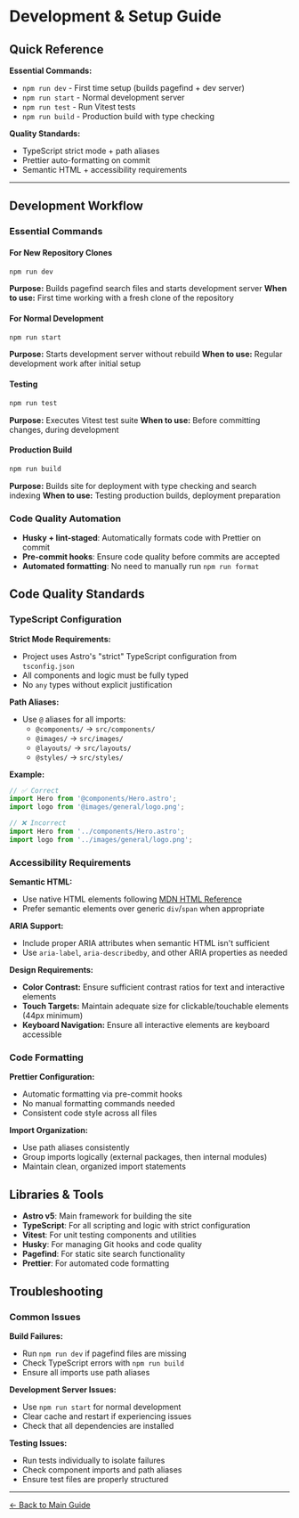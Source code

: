 # Development & Setup Guide

## Quick Reference

**Essential Commands:**

- `npm run dev` - First time setup (builds pagefind + dev server)
- `npm run start` - Normal development server
- `npm run test` - Run Vitest tests
- `npm run build` - Production build with type checking

**Quality Standards:**

- TypeScript strict mode + path aliases
- Prettier auto-formatting on commit
- Semantic HTML + accessibility requirements

---

## Development Workflow

### Essential Commands

#### For New Repository Clones

```bash
npm run dev
```

**Purpose:** Builds pagefind search files and starts development server
**When to use:** First time working with a fresh clone of the repository

#### For Normal Development

```bash
npm run start
```

**Purpose:** Starts development server without rebuild
**When to use:** Regular development work after initial setup

#### Testing

```bash
npm run test
```

**Purpose:** Executes Vitest test suite
**When to use:** Before committing changes, during development

#### Production Build

```bash
npm run build
```

**Purpose:** Builds site for deployment with type checking and search indexing
**When to use:** Testing production builds, deployment preparation

### Code Quality Automation

- **Husky + lint-staged**: Automatically formats code with Prettier on commit
- **Pre-commit hooks**: Ensure code quality before commits are accepted
- **Automated formatting**: No need to manually run `npm run format`

## Code Quality Standards

### TypeScript Configuration

**Strict Mode Requirements:**

- Project uses Astro's "strict" TypeScript configuration from `tsconfig.json`
- All components and logic must be fully typed
- No `any` types without explicit justification

**Path Aliases:**

- Use `@` aliases for all imports:
  - `@components/` → `src/components/`
  - `@images/` → `src/images/`
  - `@layouts/` → `src/layouts/`
  - `@styles/` → `src/styles/`

**Example:**

```typescript
// ✅ Correct
import Hero from '@components/Hero.astro';
import logo from '@images/general/logo.png';

// ❌ Incorrect
import Hero from '../components/Hero.astro';
import logo from '../images/general/logo.png';
```

### Accessibility Requirements

**Semantic HTML:**

- Use native HTML elements following [MDN HTML Reference](https://developer.mozilla.org/en-US/docs/Web/HTML/Reference/Elements)
- Prefer semantic elements over generic `div`/`span` when appropriate

**ARIA Support:**

- Include proper ARIA attributes when semantic HTML isn't sufficient
- Use `aria-label`, `aria-describedby`, and other ARIA properties as needed

**Design Requirements:**

- **Color Contrast:** Ensure sufficient contrast ratios for text and interactive elements
- **Touch Targets:** Maintain adequate size for clickable/touchable elements (44px minimum)
- **Keyboard Navigation:** Ensure all interactive elements are keyboard accessible

### Code Formatting

**Prettier Configuration:**

- Automatic formatting via pre-commit hooks
- No manual formatting commands needed
- Consistent code style across all files

**Import Organization:**

- Use path aliases consistently
- Group imports logically (external packages, then internal modules)
- Maintain clean, organized import statements

## Libraries & Tools

- **Astro v5**: Main framework for building the site
- **TypeScript**: For all scripting and logic with strict configuration
- **Vitest**: For unit testing components and utilities
- **Husky**: For managing Git hooks and code quality
- **Pagefind**: For static site search functionality
- **Prettier**: For automated code formatting

## Troubleshooting

### Common Issues

**Build Failures:**

- Run `npm run dev` if pagefind files are missing
- Check TypeScript errors with `npm run build`
- Ensure all imports use path aliases

**Development Server Issues:**

- Use `npm run start` for normal development
- Clear cache and restart if experiencing issues
- Check that all dependencies are installed

**Testing Issues:**

- Run tests individually to isolate failures
- Check component imports and path aliases
- Ensure test files are properly structured

---

[← Back to Main Guide](./AI_AGENT_GUIDE.md)
